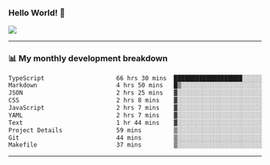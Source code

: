 ### Hello World! 👋

<a>
  <img align="center" src="https://github-readme-stats.vercel.app/api?username=megatunger&count_private=true&include_all_commits=true&bg_color=30,56CCF2,2F80ED&title_color=fff&text_color=fff" />
</a>

------
### 📊 My monthly development breakdown

<!--START_SECTION:waka-->

```txt
TypeScript                    66 hrs 30 mins  ███████████████████░░░░░░   75.97 %
Markdown                      4 hrs 50 mins   █▒░░░░░░░░░░░░░░░░░░░░░░░   05.54 %
JSON                          2 hrs 25 mins   ▓░░░░░░░░░░░░░░░░░░░░░░░░   02.76 %
CSS                           2 hrs 8 mins    ▓░░░░░░░░░░░░░░░░░░░░░░░░   02.44 %
JavaScript                    2 hrs 7 mins    ▓░░░░░░░░░░░░░░░░░░░░░░░░   02.44 %
YAML                          2 hrs 7 mins    ▓░░░░░░░░░░░░░░░░░░░░░░░░   02.43 %
Text                          1 hr 44 mins    ▓░░░░░░░░░░░░░░░░░░░░░░░░   02.00 %
Project Details               59 mins         ▒░░░░░░░░░░░░░░░░░░░░░░░░   01.13 %
Git                           44 mins         ▒░░░░░░░░░░░░░░░░░░░░░░░░   00.85 %
Makefile                      37 mins         ▒░░░░░░░░░░░░░░░░░░░░░░░░   00.72 %
```

<!--END_SECTION:waka-->

------
